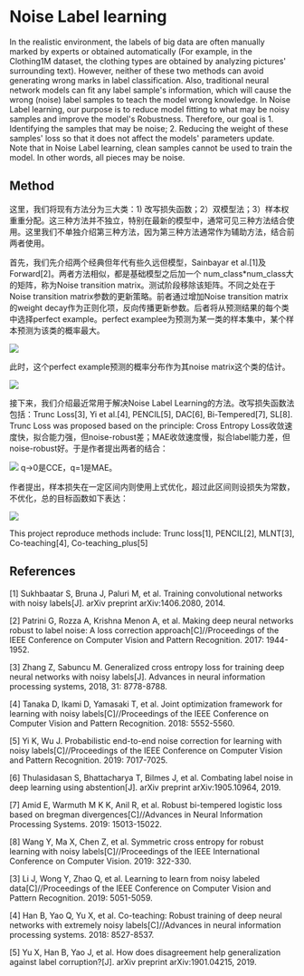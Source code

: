 # Noise Label learning

In the realistic environment, the labels of big data are often manually marked by experts or obtained automatically (For example, in the Clothing1M dataset, the clothing types are obtained by analyzing pictures' surrounding text). However, neither of these two methods can avoid generating wrong marks in label classification. Also, traditional neural network models can fit any label sample's information, which will cause the wrong (noise) label samples to teach the model wrong knowledge. In Noise Label learning, our purpose is to reduce model fitting to what may be noisy samples and improve the model's Robustness. Therefore, our goal is 1. Identifying the samples that may be noise; 2. Reducing the weight of these samples' loss so that it does not affect the models' parameters update. Note that in Noise Label learning, clean samples cannot be used to train the model. In other words, all pieces may be noise.

## Method
这里，我们将现有方法分为三大类：1) 改写损失函数；2）双模型法；3）样本权重重分配。这三种方法并不独立，特别在最新的模型中，通常可见三种方法结合使用。这里我们不单独介绍第三种方法，因为第三种方法通常作为辅助方法，结合前两者使用。

首先，我们先介绍两个经典但年代有些久远但模型，Sainbayar et al.[1]及Forward[2]。两者方法相似，都是基础模型之后加一个 num_class*num_class大的矩阵，称为Noise transition matrix。测试阶段移除该矩阵。不同之处在于Noise transition matrix参数的更新策略。前者通过增加Noise transition matrix的weight decay作为正则化项，反向传播更新参数。后者将从预测结果的每个类中选择perfect example。perfect examplee为预测为某一类的样本集中，某个样本预测为该类的概率最大。

<img src="http://chart.googleapis.com/chart?cht=tx&chl=\overline{\boldsymbol{x}}^{i}=\operatorname{argmax}_{\boldsymbol{x} \in X^{\prime}} \hat{p}\left(\tilde{\boldsymbol{y}}=\boldsymbol{e}^{i} \mid \boldsymbol{x}\right)" style="border:none;">

此时，这个perfect example预测的概率分布作为其noise matrix这个类的估计。

<img src="http://chart.googleapis.com/chart?cht=tx&chl= \hat{T}_{i j}=\hat{p}\left(\tilde{\boldsymbol{y}}=\boldsymbol{e}^{j} \mid \overline{\boldsymbol{x}}^{i}\right)" style="border:none;">

接下来，我们介绍最近常用于解决Noise Label Learning的方法。改写损失函数法包括：Trunc Loss[3], Yi et al.[4], PENCIL[5], DAC[6], Bi-Tempered[7], SL[8]. Trunc Loss was proposed based on the principle: Cross Entropy Loss收敛速度快，拟合能力强，但noise-robust差；MAE收敛速度慢，拟合label能力差，但noise-robust好。于是作者提出两者的结合：

<img src="http://chart.googleapis.com/chart?cht=tx&chl= \mathcal{L}_{q}\left(f(\boldsymbol{x}), \boldsymbol{e}_{j}\right)=\frac{\left(1-f_{j}(\boldsymbol{x})^{q}\right)}{q}" style="border:none;">
q->0是CCE，q=1是MAE。 

作者提出，样本损失在一定区间内则使用上式优化，超过此区间则设损失为常数，不优化，总的目标函数如下表达：

<img src="http://chart.googleapis.com/chart?cht=tx&chl= \underset{\boldsymbol{\theta}, \boldsymbol{w} \in[0,1]^{n}}{\operatorname{argmin}} \sum_{i=1}^{n} w_{i} \mathcal{L}_{q}\left(f\left(\boldsymbol{x}_{i} ; \boldsymbol{\theta}\right), y_{i}\right)-\mathcal{L}_{q}(k) \sum_{i=1}^{n} w_{i}" style="border:none;">





This project reproduce methods include: Trunc loss[1], PENCIL[2], MLNT[3], Co-teaching[4], Co-teaching_plus[5]




## References
[1] Sukhbaatar S, Bruna J, Paluri M, et al. Training convolutional networks with noisy labels[J]. arXiv preprint arXiv:1406.2080, 2014.

[2] Patrini G, Rozza A, Krishna Menon A, et al. Making deep neural networks robust to label noise: A loss correction approach[C]//Proceedings of the IEEE Conference on Computer Vision and Pattern Recognition. 2017: 1944-1952.

[3] Zhang Z, Sabuncu M. Generalized cross entropy loss for training deep neural networks with noisy labels[J]. Advances in neural information processing systems, 2018, 31: 8778-8788.

[4] Tanaka D, Ikami D, Yamasaki T, et al. Joint optimization framework for learning with noisy labels[C]//Proceedings of the IEEE Conference on Computer Vision and Pattern Recognition. 2018: 5552-5560.

[5] Yi K, Wu J. Probabilistic end-to-end noise correction for learning with noisy labels[C]//Proceedings of the IEEE Conference on Computer Vision and Pattern Recognition. 2019: 7017-7025.

[6] Thulasidasan S, Bhattacharya T, Bilmes J, et al. Combating label noise in deep learning using abstention[J]. arXiv preprint arXiv:1905.10964, 2019.

[7] Amid E, Warmuth M K K, Anil R, et al. Robust bi-tempered logistic loss based on bregman divergences[C]//Advances in Neural Information Processing Systems. 2019: 15013-15022.

[8] Wang Y, Ma X, Chen Z, et al. Symmetric cross entropy for robust learning with noisy labels[C]//Proceedings of the IEEE International Conference on Computer Vision. 2019: 322-330.




[3] Li J, Wong Y, Zhao Q, et al. Learning to learn from noisy labeled data[C]//Proceedings of the IEEE Conference on Computer Vision and Pattern Recognition. 2019: 5051-5059.

[4] Han B, Yao Q, Yu X, et al. Co-teaching: Robust training of deep neural networks with extremely noisy labels[C]//Advances in neural information processing systems. 2018: 8527-8537.

[5] Yu X, Han B, Yao J, et al. How does disagreement help generalization against label corruption?[J]. arXiv preprint arXiv:1901.04215, 2019.


